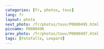 ```yaml
---
categories: [fr, photos, tous]
lang: fr
layout: photo
next_photo: /fr/photos/tous/P0000495.html
picname: P0000496
prev_photo: /fr/photos/tous/P0000497.html
tags: [Fotofalle, Leopard]
---
```

